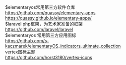 $elementaryos常用第三方软件仓库<br>
https://github.com/quassy/elementary-apps<br>
https://quassy.github.io/elementary-apps/<br>
$laravel php框架，为艺术家准备的框架<br>
https://github.com/laravel/laravel<br>
$elementaryos 常用第三方应用图标<br>
https://github.com/s-kaczmarek/elementaryOS_indicators_ultimate_collection<br>
vertex图标主题<br>
https://github.com/horst3180/vertex-icons<br>

